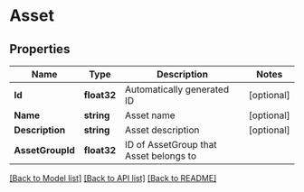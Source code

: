 # Asset

## Properties

Name | Type | Description | Notes
------------ | ------------- | ------------- | -------------
**Id** | **float32** | Automatically generated ID | [optional] 
**Name** | **string** | Asset name | [optional] 
**Description** | **string** | Asset description | [optional] 
**AssetGroupId** | **float32** | ID of AssetGroup that Asset belongs to | 

[[Back to Model list]](../README.md#documentation-for-models) [[Back to API list]](../README.md#documentation-for-api-endpoints) [[Back to README]](../README.md)


